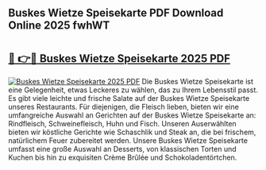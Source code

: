 ## Buskes Wietze Speisekarte PDF Download Online 2025 fwhWT

# <h2><a href="http://gcasd3i.nevu.top/?p=Buskes+Wietze+Speisekarte">🔗 👉🔴 Buskes Wietze Speisekarte 2025 PDF</a></h2>

[![Buskes Wietze Speisekarte 2025 PDF](https://i.imgur.com/dBaPXMq.png)](http://gcasd3i.nevu.top/?p=Buskes+Wietze+Speisekarte)
Die Buskes Wietze Speisekarte ist eine Gelegenheit, etwas Leckeres zu wählen, das zu Ihrem Lebensstil passt. Es gibt viele leichte und frische Salate auf der Buskes Wietze Speisekarte unseres Restaurants. Für diejenigen, die Fleisch lieben, bieten wir eine umfangreiche Auswahl an Gerichten auf der Buskes Wietze Speisekarte an: Rindfleisch, Schweinefleisch, Huhn und Fisch. Unseren Auserwählten bieten wir köstliche Gerichte wie Schaschlik und Steak an, die bei frischem, natürlichem Feuer zubereitet werden. Unsere Buskes Wietze Speisekarte umfasst eine große Auswahl an Desserts, von klassischen Torten und Kuchen bis hin zu exquisiten Crème Brûlée und Schokoladentörtchen.
